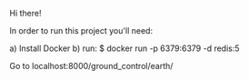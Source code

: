
Hi there!

In order to run this project you'll need:

a) Install Docker
b) run: $ docker run -p 6379:6379 -d redis:5

Go to localhost:8000/ground_control/earth/